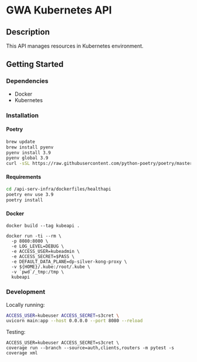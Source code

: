 # GWA Kubernetes API

## Description

This API manages resources in Kubernetes environment.

## Getting Started

### Dependencies

- Docker
- Kubernetes

### Installation

#### Poetry

```bash
brew update
brew install pyenv
pyenv install 3.9
pyenv global 3.9
curl -sSL https://raw.githubusercontent.com/python-poetry/poetry/master/get-poetry.py | python
```

#### Requirements

```bash
cd /api-serv-infra/dockerfiles/healthapi
poetry env use 3.9
poetry install
```

#### Docker

```
docker build --tag kubeapi .

docker run -ti --rm \
  -p 8080:8080 \
  -e LOG_LEVEL=DEBUG \
  -e ACCESS_USER=kubeadmin \
  -e ACCESS_SECRET=$PASS \
  -e DEFAULT_DATA_PLANE=dp-silver-kong-proxy \
  -v ${HOME}/.kube:/root/.kube \
  -v `pwd`/_tmp:/tmp \
  kubeapi

```

### Development

Locally running:

```sh
ACCESS_USER=kubeuser ACCESS_SECRET=s3cret \
uvicorn main:app --host 0.0.0.0 --port 8080 --reload
```

Testing:

```
ACCESS_USER=kubeuser ACCESS_SECRET=s3cret \
coverage run --branch --source=auth,clients,routers -m pytest -s
coverage xml
```

